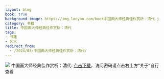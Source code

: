 ```yaml
---
layout: blog
book: true
background-image: https://img.locyoo.com/book中国画大师经典佳作赏析：清代.jpg
category: 书籍
title: 中国画大师经典佳作赏析：清代
tags:
- 书籍
- 艺术
redirect_from:
  - /2024/03/中国画大师经典佳作赏析：清代/
---
```

![](https://img.locyoo.com/book中国画大师经典佳作赏析：清代.jpg)
中国画大师经典佳作赏析：清代: <a name = "ref1" href="https://url18.ctfile.com/f/50983618-1269964409-512082?p=3619">点击下载</a>，访问密码请点击右上方“关于”自行查看
